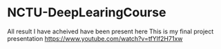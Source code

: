 # NCTU-DeepLearingCourse
All result I have acheived have been present here
This is my final project presentation
https://www.youtube.com/watch?v=tfYlf2H71xw
